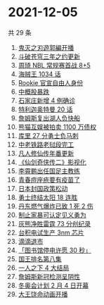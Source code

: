 # 2021-12-05

共 29 条

<!-- BEGIN -->
<!-- 最后更新时间 Sun Dec 05 2021 19:06:46 GMT+0800 (China Standard Time) -->

1. [鬼灭之刃遊郭編开播](https://www.zhihu.com/search?q=鬼灭之刃)
1. [斗破苍穹三年之约更新](https://www.zhihu.com/search?q=斗破苍穹三年之约)
1. [周琦 NBL 常规赛首战 8+5](https://www.zhihu.com/search?q=周琦)
1. [海贼王 1034 话](https://www.zhihu.com/search?q=海贼王)
1. [Rookie 官宣自由人身份](https://www.zhihu.com/search?q=Rookie)
1. [中概股暴跌](https://www.zhihu.com/search?q=中概股)
1. [石家庄新增 4 例确诊](https://www.zhihu.com/search?q=石家庄疫情)
1. [特利迦奥特曼 20 话](https://www.zhihu.com/search?q=特利迦奥特曼)
1. [詹姆斯复出湖人负快船](https://www.zhihu.com/search?q=湖人)
1. [熊猫互娱被拍卖 1100 万债权](https://www.zhihu.com/search?q=熊猫互娱)
1. [库里 27 分勇士负马刺](https://www.zhihu.com/search?q=勇士)
1. [中老铁路老挝段完工](https://www.zhihu.com/search?q=中老铁路)
1. [凡人修仙传年番更新](https://www.zhihu.com/search?q=凡人修仙传)
1. [《仙剑奇侠传二》影视化](https://www.zhihu.com/search?q=仙剑奇侠传二)
1. [李霄鹏出任国足主教练](https://www.zhihu.com/search?q=李霄鹏)
1. [青春痘座疮要有疫苗了](https://www.zhihu.com/search?q=青春痘疫苗)
1. [日本封国政策松动](https://www.zhihu.com/search?q=日本封国)
1. [勇士终结太阳 18 连胜](https://www.zhihu.com/search?q=勇士)
1. [丹东燃气爆炸已致 1 死 2 伤](https://www.zhihu.com/search?q=燃气爆炸)
1. [制止家暴可认定见义勇为](https://www.zhihu.com/search?q=制止家暴)
1. [灰熊净胜雷霆 73 分创纪录](https://www.zhihu.com/search?q=灰熊)
1. [台积电试生产 3nm 芯片](https://www.zhihu.com/search?q=台积电N3芯片)
1. [滴滴退市](https://www.zhihu.com/search?q=滴滴)
1. [「图书馆停电许愿 30 秒」](https://www.zhihu.com/search?q=图书馆停电30秒原文)
1. [国王排名第八集](https://www.zhihu.com/search?q=国王排名)
1. [一人之下 4 大结局](https://www.zhihu.com/search?q=一人之下4)
1. [詹姆斯新冠检测呈阴性](https://www.zhihu.com/search?q=詹姆斯)
1. [冬奥会计划 2 月 4 日开幕](https://www.zhihu.com/search?q=冬奥会开幕)
1. [大王饶命动画开播](https://www.zhihu.com/search?q=大王饶命)

<!-- END -->
